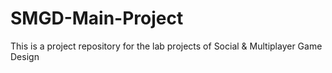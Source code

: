 # SMGD-Main-Project

This is a project repository for the lab projects of Social & Multiplayer Game Design

